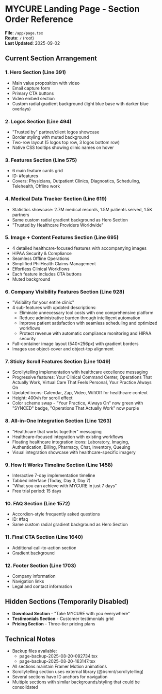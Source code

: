 # MYCURE Landing Page - Section Order Reference

**File**: `/app/page.tsx`  
**Route**: `/` (root)  
**Last Updated**: 2025-09-02

## Current Section Arrangement

### 1. Hero Section (Line 391)
- Main value proposition with video
- Email capture form
- Primary CTA buttons
- Video embed section
- Custom radial gradient background (light blue base with darker blue overlays)

### 2. Logos Section (Line 494) 
- "Trusted by" partner/client logos showcase
- Border styling with muted background
- Two-row layout (5 logos top row, 3 logos bottom row)
- Native CSS tooltips showing clinic names on hover

### 3. Features Section (Line 575)
- 6 main feature cards grid
- ID: #features
- Covers: Physicians, Outpatient Clinics, Diagnostics, Scheduling, Telehealth, Offline work

### 4. Medical Data Tracker Section (Line 619)
- Statistics showcase: 2.7M medical records, 1.5M patients served, 1.5K partners
- Same custom radial gradient background as Hero Section
- "Trusted by Healthcare Providers Worldwide"

### 5. Image + Content Features Section (Line 695)
- 4 detailed healthcare-focused features with accompanying images
- HIPAA Security & Compliance
- Seamless Offline Operations
- Simplified PhilHealth Claims Management
- Effortless Clinical Workflows
- Each feature includes CTA buttons
- Muted background

### 6. Company Visibility Features Section (Line 928)
- "Visibility for your entire clinic"
- 4 sub-features with updated descriptions:
  - Eliminate unnecessary tool costs with one comprehensive platform
  - Reduce administrative burden through intelligent automation
  - Improve patient satisfaction with seamless scheduling and optimized workflows
  - Protect revenue with automatic compliance monitoring and HIPAA security
- Full-container image layout (540×256px) with gradient borders
- Images use object-cover and object-top alignment

### 7. Sticky Scroll Features Section (Line 1049)
- Scrollytelling implementation with healthcare excellence messaging
- Progressive features: Your Clinical Command Center, Operations That Actually Work, Virtual Care That Feels Personal, Your Practice Always On
- Updated icons: Calendar, Zap, Video, WifiOff for healthcare context
- Height: 400vh for scroll effect
- Color scheme swap - "Your Practice, Always On" now green with "SYNCED" badge, "Operations That Actually Work" now purple

### 8. All-in-One Integration Section (Line 1263)
- "Healthcare that works together" messaging
- Healthcare-focused integration with existing workflows
- Floating healthcare integration icons: Laboratory, Imaging, Authentication, Billing, Pharmacy, Chat, Inventory, Queuing
- Visual integration showcase with healthcare-specific imagery

### 9. How It Works Timeline Section (Line 1458)
- Interactive 7-day implementation timeline
- Tabbed interface (Today, Day 3, Day 7)
- "What you can achieve with MYCURE in just 7 days"
- Free trial period: 15 days

### 10. FAQ Section (Line 1572)
- Accordion-style frequently asked questions
- ID: #faq
- Same custom radial gradient background as Hero Section

### 11. Final CTA Section (Line 1640)
- Additional call-to-action section
- Gradient background

### 12. Footer Section (Line 1703)
- Company information
- Navigation links
- Legal and contact information

## Hidden Sections (Temporarily Disabled)
- **Download Section** - "Take MYCURE with you everywhere"
- **Testimonials Section** - Customer testimonials grid  
- **Pricing Section** - Three-tier pricing plans

## Technical Notes
- Backup files available: 
  - page-backup-2025-08-20-092734.tsx
  - page-backup-2025-08-20-163147.tsx
- All sections maintain Framer Motion animations
- Scrollytelling section uses external library (@bsmnt/scrollytelling)
- Several sections have ID anchors for navigation
- Multiple sections with similar backgrounds/styling that could be consolidated